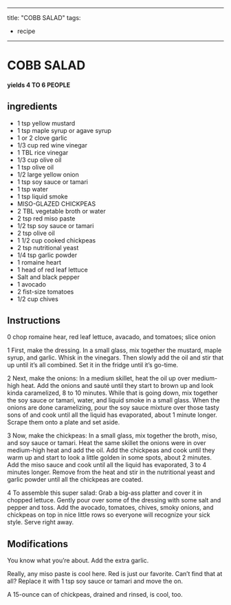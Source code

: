 
---
title: "COBB SALAD"
tags:
  - recipe
---
# COBB SALAD



#### yields  4 TO 6 PEOPLE


## ingredients
* 1 tsp yellow mustard 
* 1 tsp maple syrup or agave syrup 
* 1 or 2 clove garlic 
* 1/3 cup red wine vinegar 
* 1 TBL rice vinegar 
* 1/3 cup olive oil 
* 1 tsp olive oil 
* 1/2 large yellow onion 
* 1 tsp soy sauce or tamari 
* 1 tsp water 
* 1 tsp liquid smoke 
* MISO-GLAZED CHICKPEAS 
* 2 TBL vegetable broth or water 
* 2 tsp red miso paste 
* 1/2 tsp soy sauce or tamari 
* 2 tsp olive oil 
* 1 1/2 cup cooked chickpeas 
* 2 tsp nutritional yeast 
* 1/4 tsp garlic powder 
* 1 romaine heart 
* 1 head of red leaf lettuce 
* Salt and black pepper 
* 1 avocado 
* 2 fist-size tomatoes 
* 1/2 cup chives 



## Instructions
0 chop romaine hear, red leaf lettuce, avacado, and tomatoes; slice onion

1 First, make the dressing. In a small glass, mix together the mustard, maple syrup, and garlic. Whisk in the vinegars. Then slowly add the oil and stir that    up until it’s all combined. Set it in the fridge until it’s go-time.

2 Next, make the onions: In a medium skillet, heat the oil up over medium-high heat. Add the onions and sauté until they start to brown up and look kinda caramelized, 8 to 10 minutes. While that is going down, mix together the soy sauce or tamari, water, and liquid smoke in a small glass. When the onions are done caramelizing, pour the soy sauce mixture over those tasty sons of   and cook until all the liquid has evaporated, about 1 minute longer. Scrape them onto a plate and set aside.

3 Now, make the chickpeas: In a small glass, mix together the broth, miso, and soy sauce or tamari. Heat the same skillet the onions were in over medium-high heat and add the oil. Add the chickpeas and cook until they warm up and start to look a little golden in some spots, about 2 minutes. Add the miso sauce and cook until all the liquid has evaporated, 3 to 4 minutes longer. Remove from the heat and stir in the nutritional yeast and garlic powder until all the chickpeas are coated.

4 To assemble this super salad: Grab a big-ass platter and cover it in chopped lettuce. Gently pour over some of the dressing with some salt and pepper and toss. Add the avocado, tomatoes, chives, smoky onions, and chickpeas on top in nice little rows so everyone will recognize your sick style. Serve right away.



## Modifications
You know what you’re about. Add the extra garlic.

 

 Really, any miso paste is cool here. Red is just our favorite. Can’t find that    at all? Replace it with 1 tsp soy sauce or tamari and move the   on.

 A 15-ounce can of chickpeas, drained and rinsed, is cool, too.




